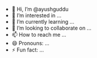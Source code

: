 - 👋 Hi, I’m @ayushguddu
- 👀 I’m interested in ...
- 🌱 I’m currently learning ...
- 💞️ I’m looking to collaborate on ...
- 📫 How to reach me ...
- 😄 Pronouns: ...
- ⚡ Fun fact: ...

<!---
ayushguddu/ayushguddu is a ✨ special ✨ repository because its `README.md` (this file) appears on your GitHub profile.
You can click the Preview link to take a look at your changes.
--->
